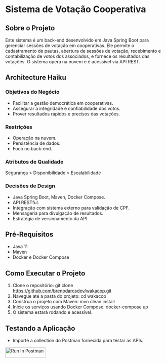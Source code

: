 # Sistema de Votação Cooperativa

## Sobre o Projeto
Este sistema é um back-end desenvolvido em Java Spring Boot para gerenciar sessões de votação em cooperativas. Ele permite o cadastramento de pautas, abertura de sessões de votação, recebimento e contabilização de votos dos associados, e fornece os resultados das votações. O sistema opera na nuvem e é acessível via API REST.

## Architecture Haiku
### Objetivos do Negócio
- Facilitar a gestão democrática em cooperativas.
- Assegurar a integridade e confiabilidade dos votos.
- Prover resultados rápidos e precisos das votações.

### Restrições
- Operação na nuvem.
- Persistência de dados.
- Foco no back-end.

### Atributos de Qualidade
Segurança > Disponibilidade > Escalabilidade

### Decisões de Design
- Java Spring Boot, Maven, Docker Compose.
- API RESTful.
- Integração com sistema externo para validação de CPF.
- Mensageria para divulgação de resultados.
- Estratégia de versionamento da API.

## Pré-Requisitos
- Java 11
- Maven
- Docker e Docker Compose

## Como Executar o Projeto
1. Clone o repositório: git clone https://github.com/brenodarosdev/wakacop.git
2. Navegue até a pasta do projeto: cd wakacop
3. Construa o projeto com Maven: mvn clean install
4. Inicie os serviços usando Docker Compose: docker-compose up
5. O sistema estará rodando e acessível.

## Testando a Aplicação
- Importe a collection do Postman fornecida para testar as APIs.

[<img src="https://run.pstmn.io/button.svg" alt="Run In Postman" style="width: 128px; height: 32px;">](https://app.getpostman.com/run-collection/2565843-f91ec000-d3b0-4206-8d09-525d5d5d30c0?action=collection%2Ffork&source=rip_markdown&collection-url=entityId%3D2565843-f91ec000-d3b0-4206-8d09-525d5d5d30c0%26entityType%3Dcollection%26workspaceId%3Dc6fb7a9a-e872-4031-bb99-7939e8679b58)

